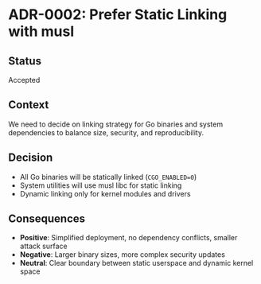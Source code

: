 # ADR-0002: Prefer Static Linking with musl

## Status
Accepted

## Context
We need to decide on linking strategy for Go binaries and system dependencies to balance size, security, and reproducibility.

## Decision
- All Go binaries will be statically linked (`CGO_ENABLED=0`)
- System utilities will use musl libc for static linking
- Dynamic linking only for kernel modules and drivers

## Consequences
- **Positive**: Simplified deployment, no dependency conflicts, smaller attack surface
- **Negative**: Larger binary sizes, more complex security updates
- **Neutral**: Clear boundary between static userspace and dynamic kernel space